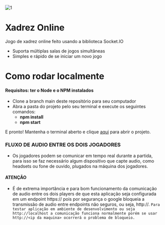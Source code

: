 ![1](https://user-images.githubusercontent.com/62410044/165881465-4df81417-6ee5-4ea3-979d-9685d6a848f5.gif)

# Xadrez Online
Jogo de xadrez online feito usando a biblioteca Socket.IO

- Suporta múltiplas salas de jogos simultâneas
- Simples e rápido de se iniciar um novo jogo

# Como rodar localmente
#### Requisitos: ter o Node e o NPM instalados
- Clone a branch main deste repositório para seu computador
- Abra a pasta do projeto pelo seu terminal e execute os seguintes comandos:
  - <strong>npm install</strong>
  - <strong>npm start</strong>

E pronto! Mantenha o terminal aberto e clique <a href="http://localhost:3000">aqui</a> para abrir o projeto.

### FLUXO DE AUDIO ENTRE OS DOIS JOGADORES
- Os jogadores podem se comunicar em tempo real durante a partida, para isso se faz necessário algum dispositivo que capte audio, como headsets ou fone de ouvido, plugados na máquina dos jogadores.

#### ATENÇÃO
- É de extrema importância e para bom funcionamento da comunicação de audio entre os dois players de que esta aplicação seja configurada em um endpoint https://<domain here> pois por segurança o google bloqueia a transmissão de audio entre endpoints não seguros, ou seja, http://.
```Para testar aplicação em ambiente de desenvolvimento ou seja http://localhost a comunicação funciona normalmente porém se usar http://<ip da maquina> ocorrerá o problema de bloqueio.```